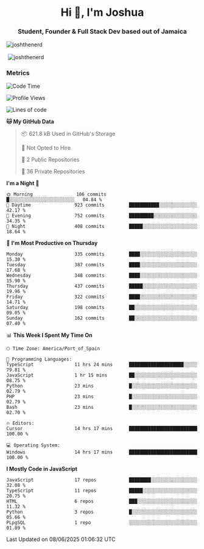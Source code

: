 <h1 align="center">Hi 👋, I'm Joshua</h1>
<h3 align="center">Student, Founder & Full Stack Dev based out of Jamaica</h3>

<p align="left"> <img src="https://komarev.com/ghpvc/?username=JoshTheDeveloperr" alt="joshthenerd" /> </p>

<p>&nbsp;<img align="center" src="https://github-readme-stats.vercel.app/api?username=JoshTheDeveloperr&show_icons=true&count_private=true" alt="joshthenerd" /></p>

### Metrics

<!--START_SECTION:waka-->
![Code Time](http://img.shields.io/badge/Code%20Time-1%2C317%20hrs%2043%20mins-blue)

![Profile Views](http://img.shields.io/badge/Profile%20Views-0-blue)

![Lines of code](https://img.shields.io/badge/From%20Hello%20World%20I%27ve%20Written-3.8%20million%20lines%20of%20code-blue)

**🐱 My GitHub Data** 

> 📦 621.8 kB Used in GitHub's Storage 
 > 
> 🚫 Not Opted to Hire
 > 
> 📜 2 Public Repositories 
 > 
> 🔑 36 Private Repositories 
 > 
**I'm a Night 🦉** 

```text
🌞 Morning                106 commits         █░░░░░░░░░░░░░░░░░░░░░░░░   04.84 % 
🌆 Daytime                923 commits         ███████████░░░░░░░░░░░░░░   42.17 % 
🌃 Evening                752 commits         █████████░░░░░░░░░░░░░░░░   34.35 % 
🌙 Night                  408 commits         █████░░░░░░░░░░░░░░░░░░░░   18.64 % 
```
📅 **I'm Most Productive on Thursday** 

```text
Monday                   335 commits         ████░░░░░░░░░░░░░░░░░░░░░   15.30 % 
Tuesday                  387 commits         ████░░░░░░░░░░░░░░░░░░░░░   17.68 % 
Wednesday                348 commits         ████░░░░░░░░░░░░░░░░░░░░░   15.90 % 
Thursday                 437 commits         █████░░░░░░░░░░░░░░░░░░░░   19.96 % 
Friday                   322 commits         ████░░░░░░░░░░░░░░░░░░░░░   14.71 % 
Saturday                 198 commits         ██░░░░░░░░░░░░░░░░░░░░░░░   09.05 % 
Sunday                   162 commits         ██░░░░░░░░░░░░░░░░░░░░░░░   07.40 % 
```


📊 **This Week I Spent My Time On** 

```text
🕑︎ Time Zone: America/Port_of_Spain

💬 Programming Languages: 
TypeScript               11 hrs 24 mins      ████████████████████░░░░░   79.81 % 
JavaScript               1 hr 15 mins        ██░░░░░░░░░░░░░░░░░░░░░░░   08.75 % 
Python                   23 mins             █░░░░░░░░░░░░░░░░░░░░░░░░   02.79 % 
PHP                      23 mins             █░░░░░░░░░░░░░░░░░░░░░░░░   02.79 % 
Bash                     23 mins             █░░░░░░░░░░░░░░░░░░░░░░░░   02.70 % 

🔥 Editors: 
Cursor                   14 hrs 17 mins      █████████████████████████   100.00 % 

💻 Operating System: 
Windows                  14 hrs 17 mins      █████████████████████████   100.00 % 
```

**I Mostly Code in JavaScript** 

```text
JavaScript               17 repos            ████████░░░░░░░░░░░░░░░░░   32.08 % 
TypeScript               11 repos            █████░░░░░░░░░░░░░░░░░░░░   20.75 % 
HTML                     6 repos             ███░░░░░░░░░░░░░░░░░░░░░░   11.32 % 
Python                   3 repos             █░░░░░░░░░░░░░░░░░░░░░░░░   05.66 % 
PLpgSQL                  1 repo              ░░░░░░░░░░░░░░░░░░░░░░░░░   01.89 % 
```




 Last Updated on 08/06/2025 01:06:32 UTC
<!--END_SECTION:waka-->
